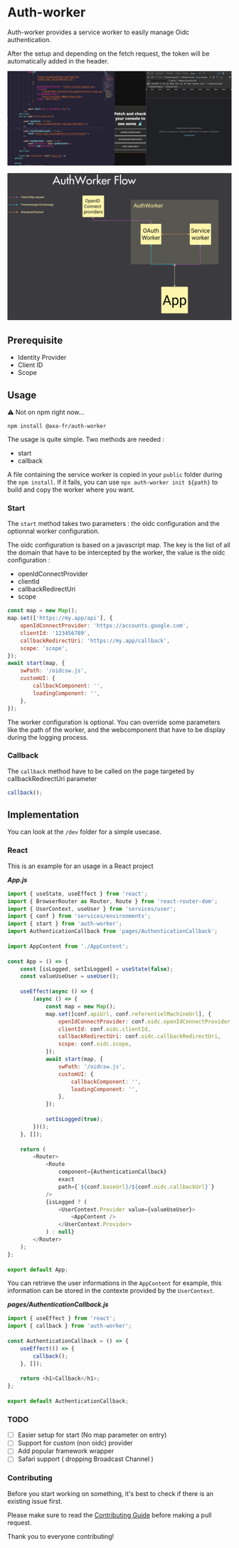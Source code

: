 # Auth-worker

Auth-worker provides a service worker to easily manage Oidc authentication.

After the setup and depending on the fetch request, the token will be automatically added in the header.

<p align="center">
    <img src="./demo.gif"
     alt="Sample React Oicd"
      />
</p>

![workflow](AuthWorkerFlow.png 'AuthWorker Flow')

## Prerequisite

-   Identity Provider
-   Client ID
-   Scope

## Usage

:warning: Not on npm right now...

```npm
npm install @axa-fr/auth-worker
```

The usage is quite simple. Two methods are needed :

-   start
-   callback

A file containing the service worker is copied in your `public` folder during the `npm install`. If it fails, you can use `npx auth-worker init ${path}` to build and copy the worker where you want.

### Start

The `start` method takes two parameters : the oidc configuration and the optionnal worker configuration.

The oidc configuration is based on a javascript map. The key is the list of all the domain that have to be intercepted by the worker, the value is the oidc configuration :

-   openIdConnectProvider
-   clientId
-   callbackRedirectUri
-   scope

```javascript
const map = new Map();
map.set(['https://my.app/api'], {
    openIdConnectProvider: 'https://accounts.google.com',
    clientId: '123456789',
    callbackRedirectUri: 'https://my.app/callback',
    scope: 'scope',
});
await start(map, {
    swPath: '/oidcsw.js',
    customUI: {
        callbackComponent: '',
        loadingComponent: '',
    },
});
```

The worker configuration is optional. You can override some parameters like the path of the worker, and the webcomponent that have to be display during the logging process.

### Callback

The `callback` method have to be called on the page targeted by callbackRedirectUri parameter

```javascript
callback();
```

## Implementation

You can look at the `/dev` folder for a simple usecase.

### React

This is an example for an usage in a React project

**_App.js_**

```javascript
import { useState, useEffect } from 'react';
import { BrowserRouter as Router, Route } from 'react-router-dom';
import { UserContext, useUser } from 'services/user';
import { conf } from 'services/environments';
import { start } from 'auth-worker';
import AuthenticationCallback from 'pages/AuthenticationCallback';

import AppContent from './AppContent';

const App = () => {
    const [isLogged, setIsLogged] = useState(false);
    const valueUseUser = useUser();

    useEffect(async () => {
        (async () => {
            const map = new Map();
            map.set([conf.apiUrl, conf.referentielMachineUrl], {
                openIdConnectProvider: conf.oidc.openIdConnectProvider,
                clientId: conf.oidc.clientId,
                callbackRedirectUri: conf.oidc.callbackRedirectUri,
                scope: conf.oidc.scope,
            });
            await start(map, {
                swPath: '/oidcsw.js',
                customUI: {
                    callbackComponent: '',
                    loadingComponent: '',
                },
            });

            setIsLogged(true);
        })();
    }, []);

    return (
        <Router>
            <Route
                component={AuthenticationCallback}
                exact
                path={`${conf.baseUrl}/${conf.oidc.callbackUrl}`}
            />
            {isLogged ? (
                <UserContext.Provider value={valueUseUser}>
                    <AppContent />
                </UserContext.Provider>
            ) : null}
        </Router>
    );
};

export default App;
```

You can retrieve the user informations in the `AppContent` for example, this information can be stored in the contexte provided by the `UserContext`.

**_pages/AuthenticationCallback.js_**

```javascript
import { useEffect } from 'react';
import { callback } from 'auth-worker';

const AuthenticationCallback = () => {
    useEffect(() => {
        callback();
    }, []);

    return <h1>Callback</h1>;
};

export default AuthenticationCallback;
```

### TODO

-   [ ] Easier setup for start (No map parameter on entry)
-   [ ] Support for custom (non oidc) provider
-   [ ] Add popular framework wrapper
-   [ ] Safari support ( dropping Broadcast Channel )

### Contributing

Before you start working on something, it's best to check if there is an existing issue first.

Please make sure to read the [Contributing Guide](./.github/CONTRIBUTING.md) before making a pull request.

Thank you to everyone contributing!
